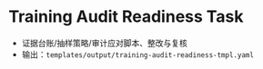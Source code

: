 # Training Audit Readiness Task

- 证据台账/抽样策略/审计应对脚本、整改与复核
- 输出：`templates/output/training-audit-readiness-tmpl.yaml`

